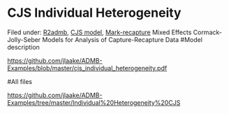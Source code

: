 #  CJS Individual Heterogeneity
Filed under: [R2admb][1], [CJS model][2], [Mark-recapture][3]
Mixed Effects Cormack-Jolly-Seber Models for Analysis of Capture-Recapture Data
#Model description

https://github.com/jlaake/ADMB-Examples/blob/master/cjs_individual_heterogeneity.pdf

#All files

https://github.com/jlaake/ADMB-Examples/tree/master/Individual%20Heterogeneity%20CJS

[1]: http/www.admb-project.or@@search?Subject:list=R2admb
[2]: ./
[3]: ./../../mark-recapture
